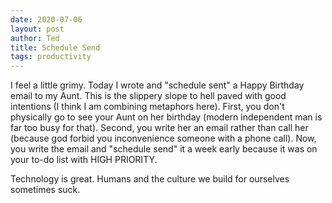 ```yaml
---
date: 2020-07-06
layout: post
author: Ted
title: Schedule Send
tags: productivity
---
```

I feel a little grimy. Today I wrote and "schedule sent" a Happy Birthday email to my Aunt. This is the slippery slope to hell paved with good intentions (I think I am combining metaphors here). First, you don't physically go to see your Aunt on her birthday (modern independent man is far too busy for that). Second, you write her an email rather than call her (because god forbid you inconvenience someone with a phone call). Now, you write the email and "schedule send" it a week early because it was on your to-do list with HIGH PRIORITY.

Technology is great. Humans and the culture we build for ourselves sometimes suck.

